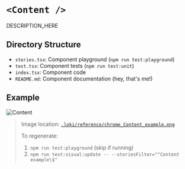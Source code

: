 # `<Content />`

DESCRIPTION_HERE

## Directory Structure

- `stories.tsx`: Component playground (`npm run test:playground`)
- `test.tsx`: Component tests (`npm run test:unit`)
- `index.tsx`: Component code
- `README.md`: Component documentation (hey, that's me!)

## Example

![Content](../../../.loki/reference/chrome_Content_example.png)

> Image location: [`.loki/reference/chrome_Content_example.png`](../../../.loki/reference/chrome_Content_example.png)
> 
> To regenerate: 
> 1. `npm run test:playground` (skip if running)
> 1. `npm run test:visual:update -- --storiesFilter="^Content example\$"`